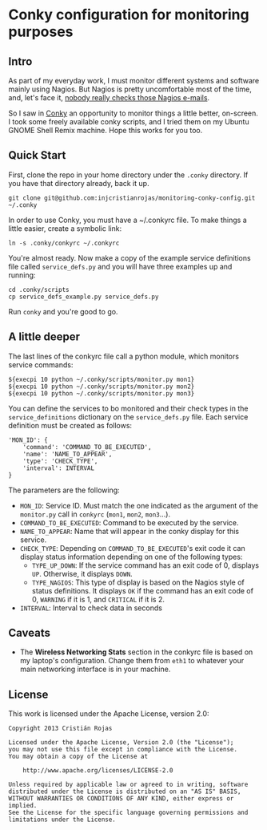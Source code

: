 # Conky configuration for monitoring purposes

## Intro

As part of my everyday work, I must monitor different systems and software mainly
using Nagios. But Nagios is pretty uncomfortable most of the time, and, let's face it,
[nobody really checks those Nagios e-mails](http://devopsreactions.tumblr.com/post/39118334785/carefully-examining-nagios-emails).

So I saw in [Conky](http://conky.sourceforge.net/) an opportunity to monitor things a
little better, on-screen. I took some freely available conky scripts, and I tried them
on my Ubuntu GNOME Shell Remix machine. Hope this works for you too.

## Quick Start

First, clone the repo in your home directory under the `.conky` directory. If you have
that directory already, back it up.

    git clone git@github.com:injcristianrojas/monitoring-conky-config.git ~/.conky

In order to use Conky, you must have a ~/.conkyrc file. To make things a little easier,
create a symbolic link:

    ln -s .conky/conkyrc ~/.conkyrc

You're almost ready. Now make a copy of the example service definitions file called
`service_defs.py` and you will have three examples up and running:

    cd .conky/scripts
    cp service_defs_example.py service_defs.py

Run `conky` and you're good to go.

## A little deeper

The last lines of the conkyrc file call a python module, which monitors service
commands:

    ${execpi 10 python ~/.conky/scripts/monitor.py mon1}
    ${execpi 10 python ~/.conky/scripts/monitor.py mon2}
    ${execpi 10 python ~/.conky/scripts/monitor.py mon3}

You can define the services to bo monitored and their check types in the
`service_definitions` dictionary on the `service_defs.py` file. Each service
definition must be created as follows:

    'MON_ID': {
    	'command': 'COMMAND_TO_BE_EXECUTED',
    	'name': 'NAME_TO_APPEAR',
    	'type': 'CHECK_TYPE',
        'interval': INTERVAL
    }

The parameters are the following:

* `MON_ID`: Service ID. Must match the one indicated as the argument of the
`monitor.py` call in `conkyrc` (`mon1`, `mon2`, `mon3`...).
* `COMMAND_TO_BE_EXECUTED`: Command to be executed by the service.
* `NAME_TO_APPEAR`: Name that will appear in the conky display for this service.
* `CHECK_TYPE`: Depending on `COMMAND_TO_BE_EXECUTED`'s exit code it can display status
information depending on one of the following types:
  * `TYPE_UP_DOWN`: If the service command has an exit code of 0, displays `UP`.
  Otherwise, it displays `DOWN`.
  * `TYPE_NAGIOS`: This type of display is based on the Nagios style of status
  definitions. It displays `OK` if the command has an exit code of 0, `WARNING`
  if it is 1, and `CRITICAL` if it is 2.
* `INTERVAL`: Interval to check data in seconds


## Caveats

* The **Wireless Networking Stats** section in the conkyrc file is based on my
laptop's configuration. Change them from `eth1` to whatever your main
networking interface is in your machine.

## License

This work is licensed under the Apache License, version 2.0:


    Copyright 2013 Cristián Rojas
 
    Licensed under the Apache License, Version 2.0 (the "License");
    you may not use this file except in compliance with the License.
    You may obtain a copy of the License at
 
        http://www.apache.org/licenses/LICENSE-2.0

    Unless required by applicable law or agreed to in writing, software
    distributed under the License is distributed on an "AS IS" BASIS,
    WITHOUT WARRANTIES OR CONDITIONS OF ANY KIND, either express or implied.
    See the License for the specific language governing permissions and
    limitations under the License.